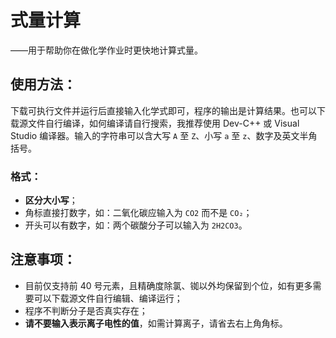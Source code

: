 # 式量计算

——用于帮助你在做化学作业时更快地计算式量。

## 使用方法：

下载可执行文件并运行后直接输入化学式即可，程序的输出是计算结果。也可以下载源文件自行编译，如何编译请自行搜索，我推荐使用 Dev-C++ 或 Visual Studio 编译器。输入的字符串可以含大写 `A` 至 `Z`、小写 `a` 至 `z`、数字及英文半角括号。

### 格式：

- **区分大小写**；
- 角标直接打数字，如：二氧化碳应输入为 `CO2` 而不是 `CO₂`；
- 开头可以有数字，如：两个碳酸分子可以输入为 `2H2CO3`。

## 注意事项：

- 目前仅支持前 $40$ 号元素，且精确度除氯、铷以外均保留到个位，如有更多需要可以下载源文件自行编辑、编译运行；
- 程序不判断分子是否真实存在；
- **请不要输入表示离子电性的值**，如需计算离子，请省去右上角角标。

